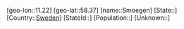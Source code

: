 ﻿---
location: [58.37,11.22]
type: City
tags:
- geo/City


SpocWebEntityId: 34332
isDeleted: false
confidential: public

---
[geo-lon::11.22]
[geo-lat::58.37]
[name::Smoegen]
[State::]
[Country::[Sweden](geo/Continent/Europe/Sweden.md)]
[StateId::]
[Population::]
[Unknown::]

